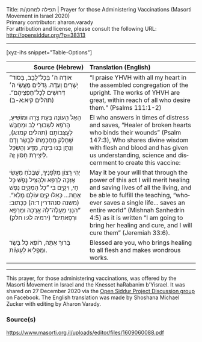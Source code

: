 <html>
<head></head>
<body>
Title: תפילה למחסן/ת | Prayer for those Administering Vaccinations (Masorti Movement in Israel 2020)<br />
Primary contributor: aharon.varady<br />
For attribution and license, please consult the following URL: <a href="http://opensiddur.org/?p=38313">http://opensiddur.org/?p=38313</a>
<p />
<hr />

[xyz-ihs snippet="Table-Options"]<table style="margin-left: auto; margin-right: auto;" class="draggable">
<thead><tr><th id="x" style="text-align: right;">Source (Hebrew)</th><th style="text-align: left;">Translation (English)</th></tr></thead>
<tbody>
<tr><td style="vertical-align:top;">
<div class="liturgy" lang="he">
”אוֹדֶה ה׳ בְּכָל־לֵבָב, 
בְּסוֹד יְשָׁרִים וְעֵדָה.
גְּדֹלִים מַעֲשֵׂי ה׳ 
דְּרוּשִׁים לְכָל־חֶפְצֵיהֶם“. <span class="citation">(תהלים קיא:א-ב)</span>
</span></div></td>
 
<td style="vertical-align:top;">
<div class="english" lang="en">
“I praise YHVH with all my heart 
in the assembled congregation of the upright.
The works of YHVH are great, 
within reach of all who desire them.” <span class="citation">(Psalms 111:1-2)</span>
</div></td></tr>


<tr><td style="vertical-align:top;">
<div class="liturgy" lang="he">
הָאֵל הָעוֹנֶה בְּעֵת צָרָה וּמוֹשִׁיעַ,
הָרֹפֵא לִשְׁבוּרֵי לֵב וּמְחַבֵּשׁ לְעַצְּבוֹתָם <span class="citation">(תהלים קמז:ג)</span>, 
שֶׁחָלַק מֵחָכְמָתוֹ לְבָשָׂר וָדָם 
וְנָתָן בָּנוּ בִּינָה, מַדָּע וְהַשְׂכֵּל 
לִיצִירַת חִסּוּן זֶה.
</span></div></td>
 
<td style="vertical-align:top;">
<div class="english" lang="en">
El who answers in times of distress and saves, 
“Healer of broken hearts who binds their wounds” <span class="citation">(Psalm 147:3)</span>, 
Who shares divine wisdom with flesh and blood 
and has given us understanding, science and discernment 
to create this vaccine:
</div></td></tr>


<tr><td style="vertical-align:top;">
<div class="liturgy" lang="he">
יְהִי רָצוֹן מִלְּפָנֶיךָ,
שֶׁבְּכֹחַ מַעֲשַׂי 
אֶזְכֶּה לְרַפֵּא וּלְהַצִּיל נֶפֶשׁ כׇּל חָי,
וִיקֻיַּם בִּי 
”כָל הַמְקַיֵּם נֶפֶשׁ אַחַת... 
כְּאִלּוּ קִיֵּם עוֹלָם מָלֵא“. <span class="citation">(משנה סנהדרין ד:ה)</span>
כַּכָּתוּב: ”הִנְנִי מַעֲלֶה־לָּהּ אֲרֻכָה וּמַרְפֵּא 
וּרְפָאתִים“ <span class="citation">(ירמיה לג:ו חלק)</span>
</span></div></td>
 
<td style="vertical-align:top;">
<div class="english" lang="en">
May it be your will 
that through the power of this act 
I will merit healing and saving lives of all the living, 
and be able to fulfill the teaching, 
“whoever saves a single life... 
saves an entire world” <span class="citation">(Mishnah Sanhedrin 4:5)</span> 
as it is written “I am going to bring her healing and cure, 
and I will cure them” <span class="citation">(Jeremiah 33:6)</span>.
</div></td></tr>


<tr><td style="vertical-align:top;">
<div class="liturgy" lang="he">
בָּרוּךְ אַתָּה, 
רוֹפֵא כׇל בָּשָׂר 
וּמַפְלִיא לַעֲשׂוֹת.
</span></div></td>
 
<td style="vertical-align:top;">
<div class="english" lang="en">
Blessed are you, 
who brings healing to all flesh 
and makes wondrous works.
</div></td></tr>
</tbody></table>

<hr />

This prayer, for those administering vaccinations, was offered by the Masorti Movement in Israel and the Knesset haRabanim b'Yisrael. It was shared on 27 December 2020 via the <a href="https://www.facebook.com/groups/opensiddur/permalink/10158251497872746/">Open Siddur Project Discussion group</a> on Facebook. The English translation was made by Shoshana Michael Zucker with editing by Aharon Varady.

<h3>Source(s)</h3>

https://www.masorti.org.il/uploads/editor/files/1609060088.pdf

&nbsp;
</body>
</html>